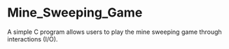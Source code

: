 # Mine_Sweeping_Game
A simple C program allows users to play the mine sweeping game through interactions (I/O).
